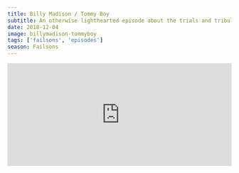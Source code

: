 ```yaml
---
title: Billy Madison / Tommy Boy
subtitle: An otherwise lighthearted episode about the trials and tribulations of Billy Madison and Tommy Callahan turns dark when Duff shares his most harrowing internet discovery yet.
date: 2018-12-04
image: billymadison-tommyboy
tags: ['failsons', 'episodes']
season: Failsons
---
```

<iframe src="https://open.spotify.com/embed-podcast/episode/7wTTrathPWLnGnyjvAX5lX" width="100%" height="232" frameborder="0" allowtransparency="true" allow="encrypted-media"></iframe>